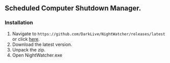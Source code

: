 ## Scheduled Computer Shutdown Manager. ##

### Installation ###
1. Navigate to `https://github.com/DarkLive/NightWatcher/releases/latest` or click [here](https://github.com/DarkLive/NightWatcher/releases/latest).
2. Download the latest version.
3. Unpack the zip.
4. Open NightWatcher.exe
